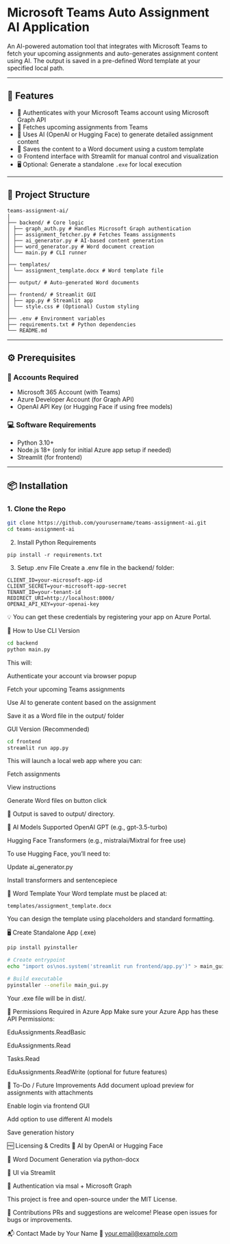 # Microsoft Teams Auto Assignment AI Application

An AI-powered automation tool that integrates with Microsoft Teams to fetch your upcoming assignments and auto-generates assignment content using AI. The output is saved in a pre-defined Word template at your specified local path.

---

## 🚀 Features

- 🔐 Authenticates with your Microsoft Teams account using Microsoft Graph API
- 📅 Fetches upcoming assignments from Teams
- 🧠 Uses AI (OpenAI or Hugging Face) to generate detailed assignment content
- 📄 Saves the content to a Word document using a custom template
- 🌐 Frontend interface with Streamlit for manual control and visualization
- 🖥️ Optional: Generate a standalone `.exe` for local execution

---

## 📁 Project Structure
```
teams-assignment-ai/
│
├── backend/ # Core logic
│ ├── graph_auth.py # Handles Microsoft Graph authentication
│ ├── assignment_fetcher.py # Fetches Teams assignments
│ ├── ai_generator.py # AI-based content generation
│ ├── word_generator.py # Word document creation
│ └── main.py # CLI runner
│
├── templates/
│ └── assignment_template.docx # Word template file
│
├── output/ # Auto-generated Word documents
│
├── frontend/ # Streamlit GUI
│ ├── app.py # Streamlit app
│ └── style.css # (Optional) Custom styling
│
├── .env # Environment variables
├── requirements.txt # Python dependencies
└── README.md
```

---

## ⚙️ Prerequisites

### 🔑 Accounts Required
- Microsoft 365 Account (with Teams)
- Azure Developer Account (for Graph API)
- OpenAI API Key (or Hugging Face if using free models)

### 💻 Software Requirements
- Python 3.10+
- Node.js 18+ (only for initial Azure app setup if needed)
- Streamlit (for frontend)

---

## 📦 Installation

### 1. Clone the Repo
```bash
git clone https://github.com/yourusername/teams-assignment-ai.git
cd teams-assignment-ai
```
2. Install Python Requirements
```
pip install -r requirements.txt
```
3. Setup .env File
Create a .env file in the backend/ folder:
```
CLIENT_ID=your-microsoft-app-id
CLIENT_SECRET=your-microsoft-app-secret
TENANT_ID=your-tenant-id
REDIRECT_URI=http://localhost:8000/
OPENAI_API_KEY=your-openai-key
```
💡 You can get these credentials by registering your app on Azure Portal.

🧪 How to Use
CLI Version
```bash
cd backend
python main.py
```
This will:

Authenticate your account via browser popup

Fetch your upcoming Teams assignments

Use AI to generate content based on the assignment

Save it as a Word file in the output/ folder

GUI Version (Recommended)
```bash
cd frontend
streamlit run app.py
```

This will launch a local web app where you can:

Fetch assignments

View instructions

Generate Word files on button click

📂 Output is saved to output/ directory.

🧠 AI Models Supported
OpenAI GPT (e.g., gpt-3.5-turbo)

Hugging Face Transformers (e.g., mistralai/Mixtral for free use)

To use Hugging Face, you’ll need to:

Update ai_generator.py

Install transformers and sentencepiece

📄 Word Template
Your Word template must be placed at:

```
templates/assignment_template.docx
```
You can design the template using placeholders and standard formatting.

🖥️ Create Standalone App (.exe)
```bash
pip install pyinstaller

# Create entrypoint
echo "import os\nos.system('streamlit run frontend/app.py')" > main_gui.py

# Build executable
pyinstaller --onefile main_gui.py
```
Your .exe file will be in dist/.

🔐 Permissions Required in Azure App
Make sure your Azure App has these API Permissions:

EduAssignments.ReadBasic

EduAssignments.Read

Tasks.Read

EduAssignments.ReadWrite (optional for future features)

🧩 To-Do / Future Improvements
 Add document upload preview for assignments with attachments

 Enable login via frontend GUI

 Add option to use different AI models

 Save generation history

🆓 Licensing & Credits
🧠 AI by OpenAI or Hugging Face

🧾 Word Document Generation via python-docx

🎨 UI via Streamlit

🔐 Authentication via msal + Microsoft Graph

This project is free and open-source under the MIT License.

🤝 Contributions
PRs and suggestions are welcome! Please open issues for bugs or improvements.

📬 Contact
Made by Your Name
📧 your.email@example.com
